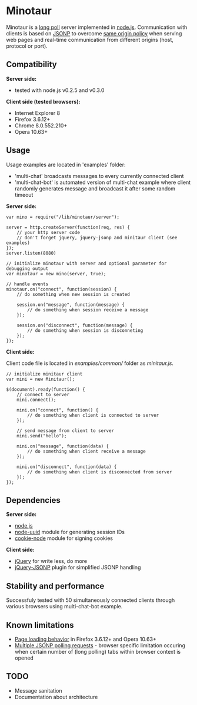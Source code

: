 Minotaur
========

Minotaur is a [long poll](http://en.wikipedia.org/wiki/Push_technology) server implemented 
in [node.js](http://nodejs.org/). Communication with clients is based on [JSONP](http://en.wikipedia.org/wiki/JSONP#JSONP) 
to overcome [same origin policy](http://en.wikipedia.org/wiki/Same_origin_policy) when serving 
web pages and real-time communication from different origins (host, protocol or port).


Compatibility
-------------

**Server side:**

 * tested with node.js v0.2.5 and v0.3.0

**Client side (tested browsers):**

 * Internet Explorer 8
 * Firefox 3.6.12+
 * Chrome 8.0.552.210+
 * Opera 10.63+


Usage
-----

Usage examples are located in 'examples' folder:

 * 'multi-chat' broadcasts messages to every currently connected client
 * 'multi-chat-bot' is automated version of multi-chat example where client randomly generates message and broadcast it after some random timeout

**Server side:**

    var mino = require("/lib/minotaur/server");
    
    server = http.createServer(function(req, res) {
        // your http server code
        // don't forget jquery, jquery-jsonp and minitaur client (see examples)
    });
    server.listen(8080)
    
    // initialize minotaur with server and optional parameter for debugging output
    var minotaur = new mino(server, true);
    
    // handle events
    minotaur.on("connect", function(session) {
        // do something when new session is created
    
        session.on("message", function(message) {
            // do something when session receive a message
        });
        
        session.on("disconnect", function(message) {
            // do something when session is disconneting
        });
    });


**Client side:**

Client code file is located in *examples/common/* folder as *minitaur.js*.

    // initialize minitaur client
    var mini = new Minitaur();
    
    $(document).ready(function() {
        // connect to server
        mini.connect();
        
        mini.on("connect", function() {
            // do something when client is connected to server
        });
        
        // send message from client to server
        mini.send("hello");
        
        mini.on("message", function(data) {
            // do something when client receive a message
        });
        
        mini.on("disconnect", function(data) {
            // do something when client is disconnected from server
        });
    });


Dependencies
------------

**Server side:**

 * [node.js](http://nodejs.org/)
 * [node-uuid](https://github.com/broofa/node-uuid) module for generating session IDs
 * [cookie-node](https://github.com/jed/cookie-node) module for signing cookies

**Client side:**

 * [jQuery](http://jquery.com/) for write less, do more
 * [jQuery-JSONP](http://code.google.com/p/jquery-jsonp/) plugin for simplified JSONP handling


Stability and performance
-------------------------

Successfuly tested with 50 simultaneously connected clients through various browsers using multi-chat-bot example.


Known limitations
------------

 * [Page loading behavior](http://code.google.com/p/jquery-jsonp/issues/detail?id=31) in Firefox 3.6.12+ and Opera 10.63+
 * [Multiple JSONP polling requests](http://code.google.com/p/jquery-jsonp/issues/detail?id=34) - browser specific limitation occuring when certain number of (long polling) tabs within browser context is opened


TODO
----

 * Message sanitation
 * Documentation about architecture